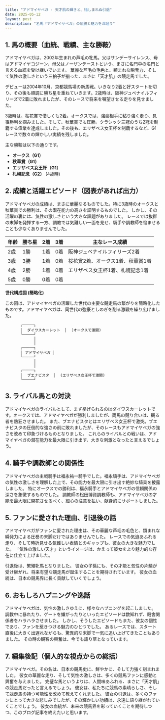 ```yaml
---
title: "アドマイヤベガ - 天才肌の輝きと、惜しまれぬ引退"
date: 2025-05-12
layout: post
description: "名馬『アドマイヤベガ』の伝説と魅力を深堀り"
---
```


## 1. 馬の概要（血統、戦績、主な勝鞍）

アドマイヤベガは、2002年生まれの芦毛の牝馬。父はサンデーサイレンス、母はアドマイヤコジーン、母父はノーザンテーストという、まさに名門中の名門と言える血統を受け継いでいます。  華麗な芦毛の毛色と、類まれな瞬発力、そして気性の激しさという三拍子が揃った、まさに「天才肌」の競走馬でした。

デビューは2004年10月、京都競馬場の新馬戦。いきなり2着と好スタートを切り、その後も順調に勝ち星を重ねていきます。2歳時は、阪神ジュベナイルフィリーズで2着に敗れましたが、そのレースで将来を嘱望させる走りを見せました。

3歳時は、桜花賞で惜しくも2着。オークスでは、強豪相手に粘り強く走り、見事勝利を掴みました。そして、秋華賞でも圧勝。クラシック三冠のうち2冠を制覇する偉業を達成しました。その後も、エリザベス女王杯を制覇するなど、G1レースで数々の輝かしい実績を残しました。

主な勝鞍は以下の通りです。

* **オークス（G1）**
* **秋華賞（G1）**
* **エリザベス女王杯（G1）**
* **札幌記念（G2）** (4歳時)


## 2. 成績と活躍エピソード（図表があれば出力）

アドマイヤベガの成績は、まさに華麗なるものでした。特に3歳時のオークスと秋華賞での勝利は、その潜在能力の高さを証明するものでした。  しかし、その活躍の裏には、気性の激しさという大きな課題がありました。  レースでは抜群の末脚を発揮する一方、調教では気難しい一面を見せ、騎手や調教師を悩ませることも少なくありませんでした。

| 年齢 | 勝ち星 | 2着 | 3着 | 主なレース成績 |
|---|---|---|---|---|
| 2歳 | 1勝 | 1着 | 0着 | 阪神ジュベナイルフィリーズ2着 |
| 3歳 | 3勝 | 1着 | 0着 | 桜花賞2着、オークス1着、秋華賞1着 |
| 4歳 | 2勝 | 1着 | 0着 | エリザベス女王杯1着、札幌記念1着 |
| 5歳 | 0勝 | 0着 | 0着 |  |


**世代構成図 (簡略化)**

この図は、アドマイヤベガの活躍した世代の主要な競走馬の繋がりを簡略化したものです。アドマイヤベガは、同世代の強豪としのぎを削る激戦を繰り広げました。

```
       ┌─────┐
       │  ダイワスカーレット  │  (オークスで激闘)
       └─────┘
             │
             │
       ┌─────┐
       │ アドマイヤベガ │
       └─────┘
             │
             │
       ┌─────┐
       │  ブエナビスタ  │  (エリザベス女王杯で激闘)
       └─────┘
```


## 3. ライバル馬との対決

アドマイヤベガのライバルとして、まず挙げられるのはダイワスカーレットです。オークスでは、アドマイヤベガが勝利しましたが、両馬の競り合いは、観る者を熱狂させました。  また、ブエナビスタとはエリザベス女王杯で激突。ブエナビスタの圧倒的な強さの前に敗れましたが、そのレースもアドマイヤベガの強さを改めて印象づけるものとなりました。  これらのライバルとの戦いは、アドマイヤベガの潜在能力を最大限に引き出す、大きな刺激となったと言えるでしょう。


## 4. 騎手や調教師との関係性

アドマイヤベガの主戦騎手は福永祐一騎手でした。福永騎手は、アドマイヤベガの気性の激しさを理解した上で、その能力を最大限に引き出す絶妙な騎乗を披露しました。  特にオークスでの勝利は、福永騎手とアドマイヤベガの信頼関係の深さを象徴するものでした。  調教師の松田博資調教師も、アドマイヤベガの才能を最大限に開花させるべく、細心の注意を払い、献身的にサポートしました。


## 5. ファンに愛された理由、引退後の話

アドマイヤベガがファンに愛された理由は、その華麗な芦毛の毛色と、類まれな瞬発力による圧巻の末脚だけではありませんでした。  レースでの気迫あふれる走り、そして時折見せる気難しい表情とのギャップも、彼女の大きな魅力でした。  「気性の激しい天才」というイメージは、かえって彼女をより魅力的な存在に仕立て上げました。

引退後は、繁殖牝馬となりました。  彼女の子孫にも、その才能と気性の片鱗が受け継がれ、将来有望な競走馬が誕生することを期待されています。  彼女の血統は、日本の競馬界に長く貢献していくでしょう。


## 6. おもしろハプニングや逸話

アドマイヤベガは、気性の激しさゆえに、様々なハプニングを起こしました。  調教中に暴れたり、ゲートを嫌がったりといったエピソードは数知れず、厩舎関係者をハラハラさせました。  しかし、そうしたエピソードもまた、彼女の個性であり、ファンを惹きつける魅力のひとつでした。  あるレースでは、スタート直後に大きく出遅れながらも、驚異的な末脚で一気に追い上げてきたこともありました。  その時の観客の興奮は、今でも語り草となっています。


## 7. 編集後記（個人的な視点からの総括）

アドマイヤベガ。その名は、日本の競馬史に、鮮やかに、そして力強く刻まれました。  彼女の華麗な走り、そして気性の激しさは、多くの競馬ファンに感動と興奮を与えました。  完璧な馬というよりは、人間味あふれる、まさに「天才肌」の競走馬だったと言えるでしょう。  彼女は、私たちに競馬の素晴らしさ、そして競走馬の持つ可能性を改めて教えてくれました。  彼女の引退は、多くのファンにとって大きな悲しみでしたが、その輝かしい功績は、永遠に語り継がれていくことでしょう。  彼女の血統が、未来の競馬界を彩っていくことを期待しつつ、このブログ記事を終えたいと思います。
